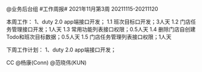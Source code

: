 @业务后台组 #工作周报#
2021年11月第3周 20211115-20211120

本周工作：
1、duty 2.0 app端接口开发；
1.1 班次目标口开发；3人天
1.2 门店任务管理接口开发；1人天
1.3 常用功能列表接口权限；0.5人天
1.4 删除门店自创建Todo和班次目标数据；0.5人天
1.5 门店任务管理列表接口权限；1人天

下周工作计划：
1、duty 2.0 app端接口开发；

CC @杨康(Conn) @范晓伟(KUN)